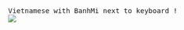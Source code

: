 <p>
  <samp>
    Vietnamese with BanhMi next to keyboard !
  </samp><br/>
<img src="https://github-readme-stats.vercel.app/api/top-langs/?username=banhsmif&layout=compact&theme=vue">
</p>
